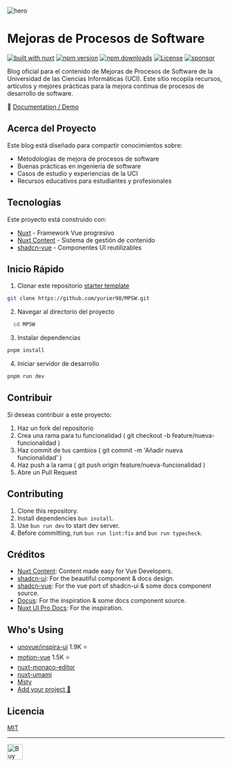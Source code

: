 ![hero](https://github.com/user-attachments/assets/f954ed2a-c504-40c2-9e84-4ae4ed31e793)

# Mejoras de Procesos de Software

[![built with nuxt][nuxt-src]][nuxt-href]
[![npm version][npm-version-src]][npm-version-href]
[![npm downloads][npm-downloads-src]][npm-downloads-href]
[![License][license-src]][license-href]
[![sponsor][sponsor-src]][sponsor-href]

Blog oficial para el contenido de Mejoras de Procesos de Software de la Universidad de las Ciencias Informáticas (UCI). Este sitio recopila recursos, artículos y mejores prácticas para la mejora continua de procesos de desarrollo de software.

📖 [Documentation / Demo](https://shadcn-docs-nuxt.vercel.app/)

## Acerca del Proyecto

Este blog está diseñado para compartir conocimientos sobre:

- Metodologías de mejora de procesos de software
- Buenas prácticas en ingeniería de software
- Casos de estudio y experiencias de la UCI
- Recursos educativos para estudiantes y profesionales

## Tecnologías

Este proyecto está construido con:
- [Nuxt](https://nuxt.com/) - Framework Vue progresivo
- [Nuxt Content](https://content.nuxt.com/) - Sistema de gestión de contenido
- [shadcn-vue](https://www.shadcn-vue.com/) - Componentes UI reutilizables
  
## Inicio Rápido

1. Clonar este repositorio [starter template](https://github.com/ZTL-UwU/shadcn-docs-nuxt-starter)

  ```bash
  git clone https://github.com/yurier98/MPSW.git
  ```

2. Navegar al directorio del proyecto
  ```bash
    cd MPSW
  ```

3. Instalar dependencias
  ```bash
  pnpm install
  ```

4. Iniciar servidor de desarrollo
  ```bash
  pnpm run dev
  ```
## Contribuir
Si deseas contribuir a este proyecto:

1. Haz un fork del repositorio
2. Crea una rama para tu funcionalidad ( git checkout -b feature/nueva-funcionalidad )
3. Haz commit de tus cambios ( git commit -m 'Añadir nueva funcionalidad' )
4. Haz push a la rama ( git push origin feature/nueva-funcionalidad )
5. Abre un Pull Request


## Contributing

1. Clone this repository.
2. Install dependencies `bun install`.
3. Use `bun run dev` to start dev server.
4. Before committing, run `bun run lint:fix` and `bun run typecheck`.

## Créditos

- [Nuxt Content](https://content.nuxt.com/): Content made easy for Vue Developers.
- [shadcn-ui](https://ui.shadcn.com/): For the beautiful component & docs design.
- [shadcn-vue](https://www.shadcn-vue.com/): For the vue port of shadcn-ui & some docs component source.
- [Docus](https://docus.dev/): For the inspiration & some docs component source.
- [Nuxt UI Pro Docs](https://docs-template.nuxt.dev/): For the inspiration.

## Who's Using

- [unovue/inspira-ui](https://github.com/unovue/inspira-ui) 1.9K ⭐️
- [motion-vue](https://github.com/motiondivision/motion-vue) 1.5K ⭐️
- [nuxt-monaco-editor](https://github.com/e-chan1007/nuxt-monaco-editor)
- [nuxt-umami](https://github.com/ijkml/nuxt-umami)
- [Msty](https://docs.msty.app//onboarding)
- [Add your project 🚀](https://github.com/ZTL-UwU/shadcn-docs-nuxt/edit/main/README.md)

## Licencia

[MIT](https://github.com/ZTL-UwU/shadcn-docs-nuxt/blob/main/LICENSE)

---

<a href='https://ko-fi.com/T6T7R1M58' target='_blank'><img height='36' style='border:0px;height:36px;' src='https://storage.ko-fi.com/cdn/kofi3.png?v=6' border='0' alt='Buy Me a Coffee at ko-fi.com' /></a>

[npm-version-src]: https://img.shields.io/npm/v/shadcn-docs-nuxt?style=flat&colorA=18181b&colorB=18181b
[npm-version-href]: https://npmjs.com/package/shadcn-docs-nuxt
[npm-downloads-src]: https://img.shields.io/npm/dm/shadcn-docs-nuxt?style=flat&colorA=18181b&colorB=18181b
[npm-downloads-href]: https://npm.chart.dev/shadcn-docs-nuxt?primary=neutral&gray=zinc&theme=light
[license-src]: https://img.shields.io/github/license/ZTL-UwU/shadcn-docs-nuxt.svg?style=flat&colorA=18181b&colorB=18181b
[license-href]: https://github.com/ZTL-UwU/shadcn-docs-nuxt/blob/main/LICENSE
[nuxt-src]: https://img.shields.io/badge/Built%20With%20Nuxt-18181B?logo=nuxt
[nuxt-href]: https://nuxt.com/
[sponsor-src]: https://img.shields.io/badge/sponsor%20me-18181B?logo=kofi
[sponsor-href]: https://ko-fi.com/ztl_uwu
